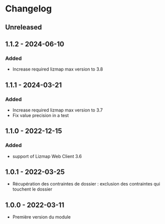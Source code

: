 # Changelog

<!--
All notable changes to this project will be documented in this file.
The format is based on [Keep a Changelog](https://keepachangelog.com/), 
and this project adheres to [Semantic Versioning](https://semver.org/).
-->

## Unreleased

## 1.1.2 - 2024-06-10

### Added

* Increase required lizmap max version to 3.8

## 1.1.1 - 2024-03-21

### Added

* Increase required lizmap max version to 3.7
* Fix value precision in a test

## 1.1.0 - 2022-12-15

### Added

* support of Lizmap Web Client 3.6

## 1.0.1 - 2022-03-25

* Récupération des contraintes de dossier : exclusion des contraintes qui touchent le dossier

## 1.0.0 - 2022-03-11

* Première version du module
